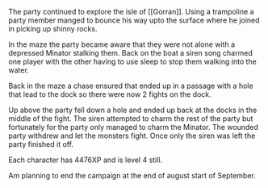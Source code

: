 The party continued to explore the isle of [[Gorran]]. Using a trampoline a party member manged to bounce his way upto the surface where he joined in picking up shinny rocks.

In the maze the party became aware that they were not alone with a depressed Minator stalking them.   Back on the boat a siren song charmed one player with the other having to use sleep to stop them walking into the water.

Back in the maze a chase ensured that ended up in a passage with a hole that lead to the dock so there were now 2 fights on the dock.

Up above the party fell down a hole and ended up back at the docks in the middle of the fight.   The siren attempted to charm the rest of the party but fortunately for the party only managed to charm the Minator.   The wounded party withdrew and let the monsters fight.  Once only the siren was left the party finished it off.

Each character has 4476XP and is level 4 still.

Am planning to end the campaign at the end of august start of September.

